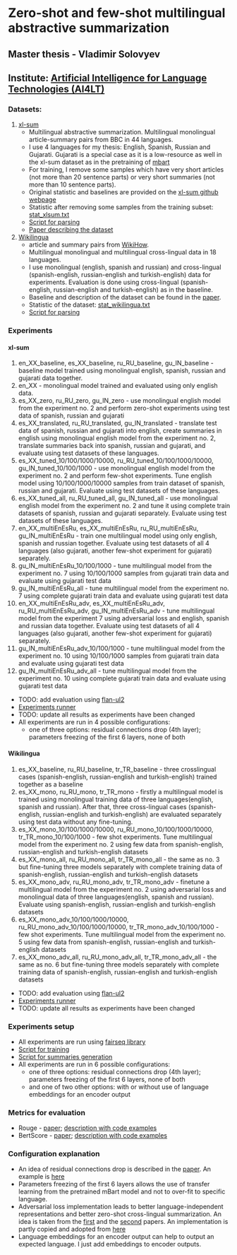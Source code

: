 # Zero-shot and few-shot multilingual abstractive summarization
## Master thesis - Vladimir Solovyev
## Institute: [Artificial Intelligence for Language Technologies (AI4LT)](https://ai4lt.anthropomatik.kit.edu/english/index.php)

### Datasets:
1. [xl-sum](https://github.com/csebuetnlp/xl-sum)
   - Multilingual abstractive summarization. Multilingual monolingual article-summary pairs from BBC in 44 languages.
   - I use 4 languages for my thesis: English, Spanish, Russian and Gujarati. Gujarati is a special case as it is a low-resource as well in the xl-sum dataset as in the pretraining of [mbart](https://arxiv.org/pdf/2001.08210.pdf)
   - For training, I remove some samples which have very short articles (not more than 20 sentence parts) or very short summaries (not more than 10 sentence parts).
   - Original statistic and baselines are provided on the [xl-sum github webpage](https://github.com/csebuetnlp/xl-sum)
   - Statistic after removing some samples from the training subset: [stat_xlsum.txt](../summarization_datasets/stat_xlsum.txt)
   - [Script for parsing](../summarization_datasets/prepare_data_xlsum.py)
   - [Paper describing the dataset](https://aclanthology.org/2021.findings-acl.413.pdf)
2. [Wikilingua](https://github.com/esdurmus/Wikilingua)
   - article and summary pairs from [WikiHow](https://www.wikihow.com/Main-Page).
   - Multilingual monolingual and multilingual cross-lingual data in 18 languages.
   - I use monolingual (english, spanish and russian) and cross-lingual (spanish-english, russian-english and turkish-english) data for experiments. Evaluation is done using cross-lingual (spanish-english, russian-english and turkish-english) as in the baseline.
   - Baseline and description of the dataset can be found in the [paper](https://arxiv.org/pdf/2010.03093.pdf).
   - Statistic of the dataset: [stat_wikilingua.txt](../summarization_datasets/stat_wikilingua.txt)
   - [Script for parsing](../summarization_datasets/prepare_data_wikilingua.py)

### Experiments

#### xl-sum
1. en_XX_baseline, es_XX_baseline, ru_RU_baseline, gu_IN_baseline - baseline model trained using monolingual english, spanish, russian and gujarati data together.
2. en_XX - monolingual model trained and evaluated using only english data.
3. es_XX_zero, ru_RU_zero, gu_IN_zero - use monolingual english model from the experiment no. 2 and perform zero-shot experiments using test data of spanish, russian and gujarati
4. es_XX_translated, ru_RU_translated, gu_IN_translated - translate test data of spanish, russian and gujarati into english, create summaries in english using monolingual english model from the experiment no. 2, translate summaries back into spanish, russian and gujarati, and evaluate using test datasets of these languages.
5. es_XX_tuned_10/100/1000/10000, ru_RU_tuned_10/100/1000/10000, gu_IN_tuned_10/100/1000 - use monolingual english model from the experiment no. 2 and perform few-shot experiments. Tune english model using 10/100/1000/10000 samples from train dataset of spanish, russian and gujarati. Evaluate using test datasets of these languages.
6. es_XX_tuned_all, ru_RU_tuned_all, gu_IN_tuned_all - use monolingual english model from the experiment no. 2 and tune it using complete train datasets of spanish, russian and gujarati separately. Evaluate using test datasets of these languages.
7. en_XX_multiEnEsRu, es_XX_multiEnEsRu, ru_RU_multiEnEsRu, gu_IN_multiEnEsRu - train one multilingual model using only english, spanish and russian together. Evaluate using test datasets of all 4 languages (also gujarati, another few-shot experiment for gujarati) separately.
8. gu_IN_multiEnEsRu_10/100/1000 - tune multilingual model from the experiment no. 7 using 10/100/1000 samples from gujarati train data and evaluate using gujarati test data
9. gu_IN_multiEnEsRu_all - tune multilingual model from the experiment no. 7 using complete gujarati train data and evaluate using gujarati test data
10. en_XX_multiEnEsRu_adv, es_XX_multiEnEsRu_adv, ru_RU_multiEnEsRu_adv, gu_IN_multiEnEsRu_adv - tune multilingual model from the experiment 7 using adversarial loss and english, spanish and russian data together. Evaluate using test datasets of all 4 languages (also gujarati, another few-shot experiment for gujarati) separately.
11. gu_IN_multiEnEsRu_adv_10/100/1000 - tune multilingual model from the experiment no. 10 using 10/100/1000 samples from gujarati train data and evaluate using gujarati test data
12. gu_IN_multiEnEsRu_adv_all - tune multilingual model from the experiment no. 10 using complete gujarati train data and evaluate using gujarati test data

- TODO: add evaluation using [flan-ul2](https://huggingface.co/google/flan-ul2)
- [Experiments runner](./training_runner_xlsum.py)
- TODO: update all results as experiments have been changed
- All experiments are run in 4 possible configurations:
  - one of three options: residual connections drop (4th layer); parameters freezing of the first 6 layers, none of both

#### Wikilingua
1. es_XX_baseline, ru_RU_baseline, tr_TR_baseline - three crosslingual cases (spanish-english, russian-english and turkish-english) trained together as a baseline
2. es_XX_mono, ru_RU_mono, tr_TR_mono - firstly a multilingual model is trained using monolingual training data of three languages(english, spanish and russian). After that, three cross-lingual cases (spanish-english, russian-english and turkish-english) are evaluated separately using test data without any fine-tuning.
3. es_XX_mono_10/100/1000/10000, ru_RU_mono_10/100/1000/10000, tr_TR_mono_10/100/1000 - few shot experiments. Tune multilingual model from the experiment no. 2 using few data from spanish-english, russian-english and turkish-english datasets
4. es_XX_mono_all, ru_RU_mono_all, tr_TR_mono_all - the same as no. 3 but fine-tuning three models separately with complete training data of spanish-english, russian-english and turkish-english datasets
5. es_XX_mono_adv, ru_RU_mono_adv, tr_TR_mono_adv - finetune a multilingual model from the experiment no. 2 using adversarial loss and monolingual data of three languages(english, spanish and russian). Evaluate using spanish-english, russian-english and turkish-english datasets
6. es_XX_mono_adv_10/100/1000/10000, ru_RU_mono_adv_10/100/1000/10000, tr_TR_mono_adv_10/100/1000 - few shot experiments. Tune multilingual model from the experiment no. 5 using few data from spanish-english, russian-english and turkish-english datasets
7. es_XX_mono_adv_all, ru_RU_mono_adv_all, tr_TR_mono_adv_all - the same as no. 6 but fine-tuning three models separately with complete training data of spanish-english, russian-english and turkish-english datasets


- TODO: add evaluation using [flan-ul2](https://huggingface.co/google/flan-ul2)
- [Experiments runner](./training_runner_wikilingua.py)
- TODO: update all results as experiments have been changed

### Experiments setup
- All experiments are run using [fairseq library](https://github.com/facebookresearch/fairseq)
- [Script for training](./train_summarization.py)
- [Script for summaries generation](./generate_summaries.py)
- All experiments are run in 6 possible configurations:
  - one of three options: residual connections drop (4th layer); parameters freezing of the first 6 layers, none of both
  - and one of two other options: with or without use of language embeddings for an encoder output

### Metrics for evaluation
- Rouge - [paper](https://aclanthology.org/W04-1013.pdf); [description with code examples](https://huggingface.co/spaces/evaluate-metric/rouge)
- BertScore - [paper](https://arxiv.org/pdf/1904.09675.pdf); [description with code examples](https://huggingface.co/spaces/evaluate-metric/bertscore)

### Configuration explanation
- An idea of residual connections drop is described in the [paper](https://aclanthology.org/2021.acl-long.101.pdf). An example is [here](https://github.com/dannigt/fairseq/tree/master/examples/residual_drop)
- Parameters freezing of the first 6 layers allows the use of transfer learning from the pretrained mBart model and not to over-fit to specific language.
- Adversarial loss implementation leads to better language-independent representations and better zero-shot cross-lingual summarization. An idea is taken from the [first](https://arxiv.org/pdf/2211.01292.pdf) and the [second](https://arxiv.org/pdf/1903.07091.pdf) papers. An implementation is partly copied and adopted from [here](https://github.com/dannigt/fairseq/tree/master/examples/adapter_transformer)
- Language embeddings for an encoder output can help to output an expected language. I just add embeddings to encoder outputs.